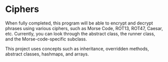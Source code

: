 # Ciphers
When fully completed, this program will be able to encrypt and decrypt phrases using various ciphers, such as Morse Code, ROT13, ROT47, Caesar, etc. 
Currently, you can look through the abstract class, the runner class, and the Morse-code-specific subclass. 

This project uses concepts such as inheritance, overridden methods, abstract classes, hashmaps, and arrays.
